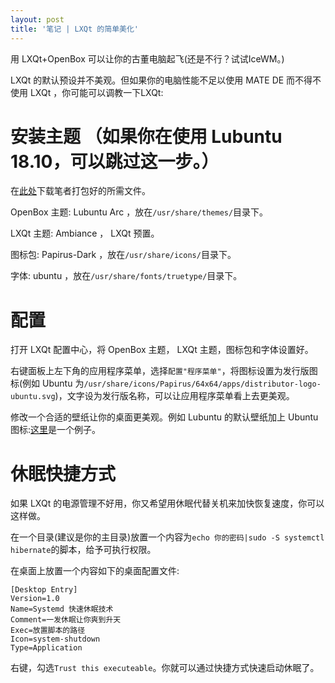 ```yaml
---
layout: post
title: '笔记 | LXQt 的简单美化'
---
```

用 LXQt+OpenBox 可以让你的古董电脑起飞(还是不行？试试IceWM。)

LXQt 的默认预设并不美观。但如果你的电脑性能不足以使用 MATE DE 而不得不使用 LXQt ，你可能可以调教一下LXQt:

# 安装主题 （如果你在使用 Lubuntu 18.10，可以跳过这一步。）

在[此处]({{site.url}}/res/theme.tar.xz)下载笔者打包好的所需文件。

OpenBox 主题: Lubuntu Arc ，放在`/usr/share/themes/`目录下。

LXQt 主题: Ambiance ， LXQt 预置。

图标包: Papirus-Dark ，放在`/usr/share/icons/`目录下。

字体: ubuntu ，放在`/usr/share/fonts/truetype/`目录下。

# 配置

打开 LXQt 配置中心，将 OpenBox 主题， LXQt 主题，图标包和字体设置好。

右键面板上左下角的应用程序菜单，选择`配置"程序菜单"`，将图标设置为发行版图标(例如 Ubuntu 为`/usr/share/icons/Papirus/64x64/apps/distributor-logo-ubuntu.svg`)，文字设为发行版名称，可以让应用程序菜单看上去更美观。

修改一个合适的壁纸让你的桌面更美观。例如 Lubuntu 的默认壁纸加上 Ubuntu 图标:[这里]({{site.url}}/res/ubuntu.png)是一个例子。

# 休眠快捷方式

如果 LXQt 的电源管理不好用，你又希望用休眠代替关机来加快恢复速度，你可以这样做。

在一个目录(建议是你的主目录)放置一个内容为`echo 你的密码|sudo -S systemctl hibernate`的脚本，给予可执行权限。

在桌面上放置一个内容如下的桌面配置文件:

```
[Desktop Entry]
Version=1.0
Name=Systemd 快速休眠技术
Comment=一发休眠让你爽到升天
Exec=放置脚本的路径
Icon=system-shutdown
Type=Application
```

右键，勾选`Trust this executeable`。你就可以通过快捷方式快速启动休眠了。
